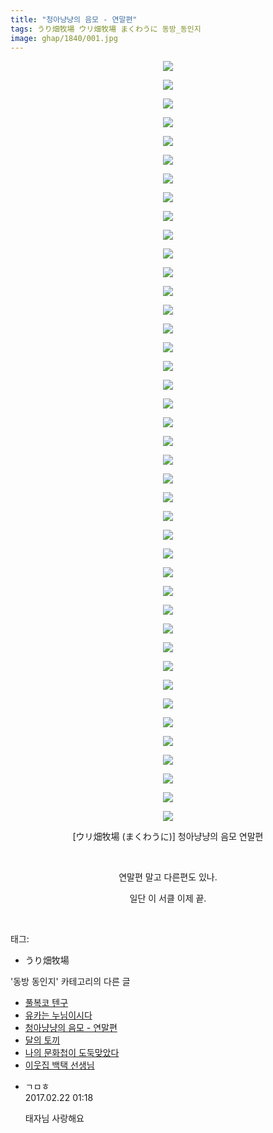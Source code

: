 ```yaml
---
title: "청아냥냥의 음모 - 연말편"
tags: うり畑牧場 ウリ畑牧場 まくわうに 동방_동인지
image: ghap/1840/001.jpg
---
```

<div class="article">
<p style="text-align: center; clear: none; float: none;"><img src="{{ site.nasurl }}/ghap/1840/001.jpg"/></p>
<p style="text-align: center; clear: none; float: none;"><img src="{{ site.nasurl }}/ghap/1840/002.jpg"/></p>
<p style="text-align: center; clear: none; float: none;"><img src="{{ site.nasurl }}/ghap/1840/003.jpg"/></p>
<p style="text-align: center; clear: none; float: none;"><img src="{{ site.nasurl }}/ghap/1840/004.jpg"/></p>
<p style="text-align: center; clear: none; float: none;"><img src="{{ site.nasurl }}/ghap/1840/005.jpg"/></p>
<p style="text-align: center; clear: none; float: none;"><img src="{{ site.nasurl }}/ghap/1840/006.jpg"/></p>
<p style="text-align: center; clear: none; float: none;"><img src="{{ site.nasurl }}/ghap/1840/007.jpg"/></p>
<p style="text-align: center; clear: none; float: none;"><img src="{{ site.nasurl }}/ghap/1840/008.jpg"/></p>
<p style="text-align: center; clear: none; float: none;"><img src="{{ site.nasurl }}/ghap/1840/009.jpg"/></p>
<p style="text-align: center; clear: none; float: none;"><img src="{{ site.nasurl }}/ghap/1840/010.jpg"/></p>
<p style="text-align: center; clear: none; float: none;"><img src="{{ site.nasurl }}/ghap/1840/011.jpg"/></p>
<p style="text-align: center; clear: none; float: none;"><img src="{{ site.nasurl }}/ghap/1840/012.jpg"/></p>
<p style="text-align: center; clear: none; float: none;"><img src="{{ site.nasurl }}/ghap/1840/013.jpg"/></p>
<p style="text-align: center; clear: none; float: none;"><img src="{{ site.nasurl }}/ghap/1840/014.jpg"/></p>
<p style="text-align: center; clear: none; float: none;"><img src="{{ site.nasurl }}/ghap/1840/015.jpg"/></p>
<p style="text-align: center; clear: none; float: none;"><img src="{{ site.nasurl }}/ghap/1840/016.jpg"/></p>
<p style="text-align: center; clear: none; float: none;"><img src="{{ site.nasurl }}/ghap/1840/017.jpg"/></p>
<p style="text-align: center; clear: none; float: none;"><img src="{{ site.nasurl }}/ghap/1840/018.jpg"/></p>
<p style="text-align: center; clear: none; float: none;"><img src="{{ site.nasurl }}/ghap/1840/019.jpg"/></p>
<p style="text-align: center; clear: none; float: none;"><img src="{{ site.nasurl }}/ghap/1840/020.jpg"/></p>
<p style="text-align: center; clear: none; float: none;"><img src="{{ site.nasurl }}/ghap/1840/021.jpg"/></p>
<p style="text-align: center; clear: none; float: none;"><img src="{{ site.nasurl }}/ghap/1840/022.jpg"/></p>
<p style="text-align: center; clear: none; float: none;"><img src="{{ site.nasurl }}/ghap/1840/023.jpg"/></p>
<p style="text-align: center; clear: none; float: none;"><img src="{{ site.nasurl }}/ghap/1840/024.jpg"/></p>
<p style="text-align: center; clear: none; float: none;"><img src="{{ site.nasurl }}/ghap/1840/025.jpg"/></p>
<p style="text-align: center; clear: none; float: none;"><img src="{{ site.nasurl }}/ghap/1840/026.jpg"/></p>
<p style="text-align: center; clear: none; float: none;"><img src="{{ site.nasurl }}/ghap/1840/027.jpg"/></p>
<p style="text-align: center; clear: none; float: none;"><img src="{{ site.nasurl }}/ghap/1840/028.jpg"/></p>
<p style="text-align: center; clear: none; float: none;"><img src="{{ site.nasurl }}/ghap/1840/029.jpg"/></p>
<p style="text-align: center; clear: none; float: none;"><img src="{{ site.nasurl }}/ghap/1840/030.jpg"/></p>
<p style="text-align: center; clear: none; float: none;"><img src="{{ site.nasurl }}/ghap/1840/031.jpg"/></p>
<p style="text-align: center; clear: none; float: none;"><img src="{{ site.nasurl }}/ghap/1840/032.jpg"/></p>
<p style="text-align: center; clear: none; float: none;"><img src="{{ site.nasurl }}/ghap/1840/033.jpg"/></p>
<p style="text-align: center; clear: none; float: none;"><img src="{{ site.nasurl }}/ghap/1840/034.jpg"/></p>
<p style="text-align: center; clear: none; float: none;"><img src="{{ site.nasurl }}/ghap/1840/035.jpg"/></p>
<p style="text-align: center; clear: none; float: none;"><img src="{{ site.nasurl }}/ghap/1840/036.jpg"/></p>
<p style="text-align: center; clear: none; float: none;"><img src="{{ site.nasurl }}/ghap/1840/037.jpg"/></p>
<p style="text-align: center; clear: none; float: none;"><img src="{{ site.nasurl }}/ghap/1840/038.jpg"/></p>
<p style="text-align: center; clear: none; float: none;"><img src="{{ site.nasurl }}/ghap/1840/039.jpg"/></p>
<p style="text-align: center; clear: none; float: none;"><img src="{{ site.nasurl }}/ghap/1840/040.jpg"/></p>
<p style="text-align: center; clear: none; float: none;"><img src="{{ site.nasurl }}/ghap/1840/041.jpg"/></p>
<p style="text-align: center; clear: none; float: none;">[ウリ畑牧場 (まくわうに)] 청아냥냥의 음모 연말편</p>
<p style="text-align: center; clear: none; float: none;"><br/></p>
<p style="text-align: center; clear: none; float: none;">연말편 말고 다른편도 있나.</p>
<p style="text-align: center; clear: none; float: none;">일단 이 서클 이제 끝.</p>
<p><br/></p>
</div><div class="tagTrail">
<p>태그: </p>
<ul>
<li>うり畑牧場</li>
</ul>
</div><div class="another">
<p>'동방 동인지' 카테고리의 다른 글</p>
<ul>
<li><a href="/2016-08-26-ghap_1842">풀복코 텐구</a></li>
<li><a href="/2016-08-26-ghap_1841">유카는 누님이시다</a></li>
<li><a href="/2016-08-26-ghap_1840">청아냥냥의 음모 - 연말편</a></li>
<li><a href="/2016-08-26-ghap_1839">달의 토끼</a></li>
<li><a href="/2016-08-26-ghap_1838">나의 문화첩이 도둑맞았다</a></li>
<li><a href="/2016-08-26-ghap_1837">이웃집 백택 선생님</a></li>
</ul>
</div><div class="cb_module cb_fluid">
<div class="cb_wrt cb_profile">
<div class="comment">
<ul>
<li class="cb_thumb_off" id="comment14921781">
<div class="cb_comment_area">
<div class="cb_info_area">
<div class="cb_section">
<span class="cb_nick_name">ㄱㅁㅎ</span>
</div>
<div class="cb_section">
<span class="cb_date">2017.02.22 01:18 </span>
</div>
</div>
<div class="cb_dsc_comment">
<p class="cb_dsc">
											태자님 사랑해요
										</p>
</div>
</div></li>
</ul>
</div>
</div><!-- commentList close -->
</div>
<br/>
<p id="refer"></p>
<br/>

